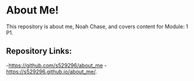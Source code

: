 # About Me!
This repository is about me, Noah Chase, and covers content for Module: 1 P1.

## Repository Links:
-https://github.com/s529296/about_me
-https://s529296.github.io/about_me/.
